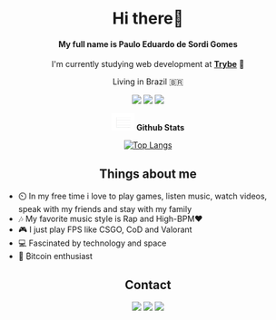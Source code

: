 <div align="center">
  <h1> Hi there👋️ </h1>
  <h4> My full name is Paulo Eduardo de Sordi Gomes </h4>
  
  I'm currently studying web development at [**Trybe**](https://www.betrybe.com/) 🚀️
  <p>Living in Brazil 🇧🇷️</p>
  
  <img src="https://img.shields.io/badge/HTML5-E34F26?style=for-the-badge&logo=html5&logoColor=white"> <img src="https://img.shields.io/badge/CSS3-1572B6?style=for-the-badge&logo=css3&logoColor=white"> <img src="https://img.shields.io/badge/JavaScript-F7DF1E?style=for-the-badge&logo=javascript&logoColor=black">

  
  <img src="./images/stats.gif" width="40"> **Github Stats**
  
  [![Top Langs](https://github-readme-stats.vercel.app/api/top-langs/?username=pauloeduardods&theme=synthwave&layout=compact)](https://github.com/pauloeduardods?tab=repositories)

</div>

<h2 align="center">Things about me</h2>

* ⏲️ In my free time i love to play games, listen music, watch videos, speak with my friends and stay with my family
* 🎶️ My favorite music style is Rap and High-BPM❤️
* 🎮️ I just play FPS like CSGO, CoD and Valorant
* 💻️ Fascinated by technology and space 
* 🚀️ ₿itcoin enthusiast

<div align="center">
  <h2>Contact</h2>
  <a href="https://www.linkedin.com/in/pauloeduardods/"><img src="https://img.shields.io/badge/LinkedIn-0077B5?style=for-the-badge&logo=linkedin&logoColor=white"></a> <a href="mailto:pauloeduardodesordigomes@gmail.com"><img src="https://img.shields.io/badge/Gmail-D14836?style=for-the-badge&logo=gmail&logoColor=white"></a> <a href="https://www.instagram.com/pauloeduardods/"><img src="https://img.shields.io/badge/Instagram-E4405F?style=for-the-badge&logo=instagram&logoColor=white"></a>
</div>




